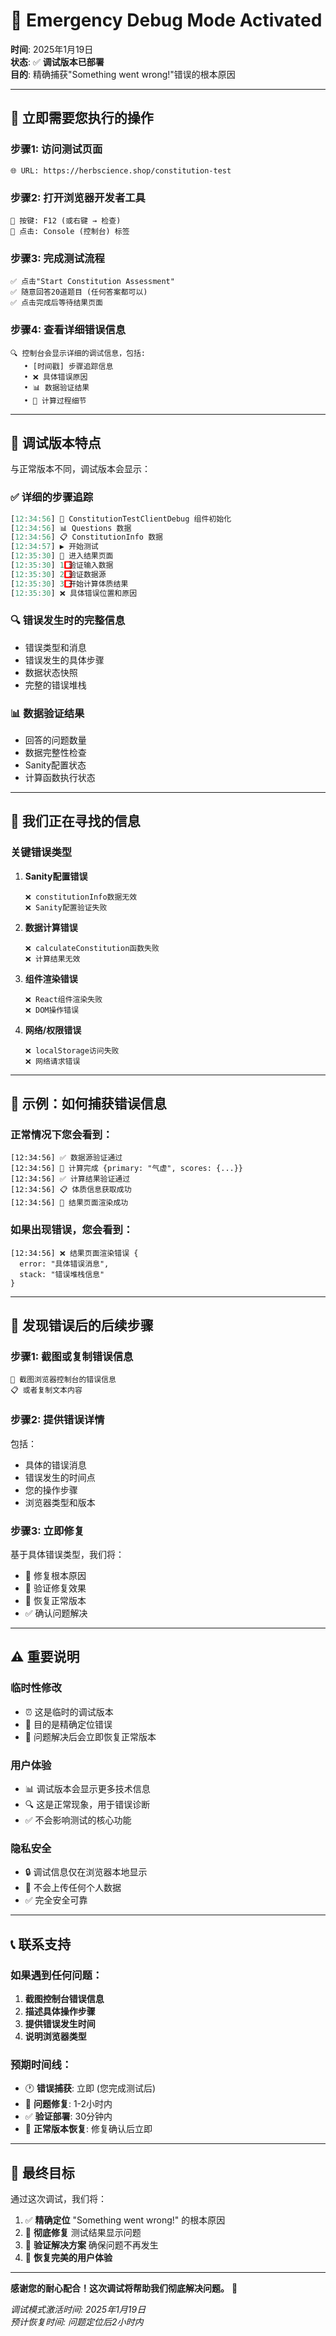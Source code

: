 # 🚨 Emergency Debug Mode Activated

**时间**: 2025年1月19日  
**状态**: ✅ **调试版本已部署**  
**目的**: 精确捕获"Something went wrong!"错误的根本原因

---

## 🎯 立即需要您执行的操作

### **步骤1: 访问测试页面**
```
🌐 URL: https://herbscience.shop/constitution-test
```

### **步骤2: 打开浏览器开发者工具**
```
🔧 按键: F12 (或右键 → 检查)
🎯 点击: Console (控制台) 标签
```

### **步骤3: 完成测试流程**
```
✅ 点击"Start Constitution Assessment"
✅ 随意回答20道题目 (任何答案都可以)
✅ 点击完成后等待结果页面
```

### **步骤4: 查看详细错误信息**
```
🔍 控制台会显示详细的调试信息，包括:
   • [时间戳] 步骤追踪信息
   • ❌ 具体错误原因
   • 📊 数据验证结果
   • 🧮 计算过程细节
```

---

## 🔬 调试版本特点

与正常版本不同，调试版本会显示：

### ✅ **详细的步骤追踪**
```javascript
[12:34:56] 🚀 ConstitutionTestClientDebug 组件初始化
[12:34:56] 📊 Questions 数据 
[12:34:56] 📋 ConstitutionInfo 数据
[12:34:57] ▶️ 开始测试
[12:35:30] 🎯 进入结果页面
[12:35:30] 1️⃣ 验证输入数据
[12:35:30] 2️⃣ 验证数据源
[12:35:30] 3️⃣ 开始计算体质结果
[12:35:30] ❌ 具体错误位置和原因
```

### 🔍 **错误发生时的完整信息**
- 错误类型和消息
- 错误发生的具体步骤
- 数据状态快照
- 完整的错误堆栈

### 📊 **数据验证结果**
- 回答的问题数量
- 数据完整性检查
- Sanity配置状态
- 计算函数执行状态

---

## 🎯 我们正在寻找的信息

### 关键错误类型
1. **Sanity配置错误**
   ```
   ❌ constitutionInfo数据无效
   ❌ Sanity配置验证失败
   ```

2. **数据计算错误**
   ```
   ❌ calculateConstitution函数失败
   ❌ 计算结果无效
   ```

3. **组件渲染错误**
   ```
   ❌ React组件渲染失败
   ❌ DOM操作错误
   ```

4. **网络/权限错误**
   ```
   ❌ localStorage访问失败
   ❌ 网络请求错误
   ```

---

## 📱 示例：如何捕获错误信息

### 正常情况下您会看到：
```
[12:34:56] ✅ 数据源验证通过
[12:34:56] 🧮 计算完成 {primary: "气虚", scores: {...}}
[12:34:56] ✅ 计算结果验证通过
[12:34:56] 📋 体质信息获取成功
[12:34:56] 🎉 结果页面渲染成功
```

### 如果出现错误，您会看到：
```
[12:34:56] ❌ 结果页面渲染错误 {
  error: "具体错误消息",
  stack: "错误堆栈信息"
}
```

---

## 🔧 发现错误后的后续步骤

### **步骤1: 截图或复制错误信息**
```
📸 截图浏览器控制台的错误信息
📋 或者复制文本内容
```

### **步骤2: 提供错误详情**
包括：
- 具体的错误消息
- 错误发生的时间点
- 您的操作步骤
- 浏览器类型和版本

### **步骤3: 立即修复**
基于具体错误类型，我们将：
- 🔧 修复根本原因
- 🧪 验证修复效果  
- 🔄 恢复正常版本
- ✅ 确认问题解决

---

## ⚠️ 重要说明

### **临时性修改**
- ⏰ 这是临时的调试版本
- 🎯 目的是精确定位错误
- 🔄 问题解决后会立即恢复正常版本

### **用户体验**
- 📊 调试版本会显示更多技术信息
- 🔍 这是正常现象，用于错误诊断
- ✅ 不会影响测试的核心功能

### **隐私安全**
- 🔒 调试信息仅在浏览器本地显示
- 🚫 不会上传任何个人数据
- ✅ 完全安全可靠

---

## 📞 联系支持

### 如果遇到任何问题：
1. **截图控制台错误信息**
2. **描述具体操作步骤**  
3. **提供错误发生时间**
4. **说明浏览器类型**

### 预期时间线：
- 🕐 **错误捕获**: 立即 (您完成测试后)
- 🔧 **问题修复**: 1-2小时内
- ✅ **验证部署**: 30分钟内
- 🎉 **正常版本恢复**: 修复确认后立即

---

## 🎯 最终目标

通过这次调试，我们将：
1. ✅ **精确定位** "Something went wrong!" 的根本原因
2. 🔧 **彻底修复** 测试结果显示问题
3. 🧪 **验证解决方案** 确保问题不再发生
4. 🎉 **恢复完美的用户体验**

---

**感谢您的耐心配合！这次调试将帮助我们彻底解决问题。** 🙏

*调试模式激活时间: 2025年1月19日*  
*预计恢复时间: 问题定位后2小时内*
